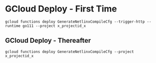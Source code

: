 # GCloud Deploy - First Time

```cli
gcloud functions deploy GenerateNetlinxCompileCfg --trigger-http --runtime go111 --project x_projectid_x
```

## GCloud Deploy - Thereafter

```cli
gcloud functions deploy GenerateNetlinxCompileCfg --project x_projectid_x
```
